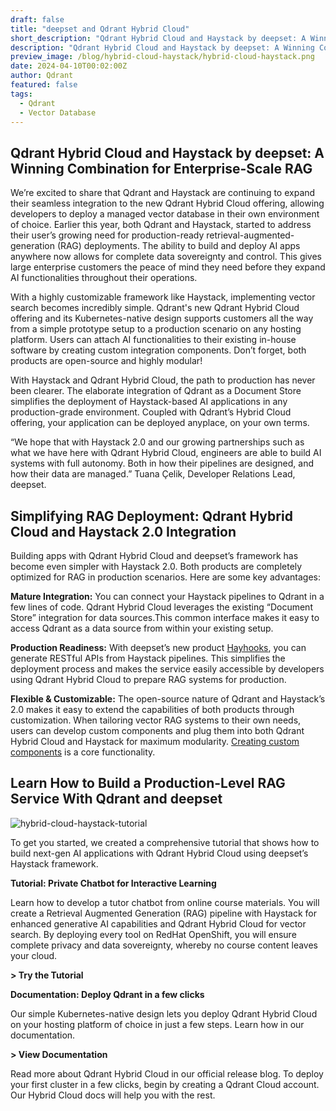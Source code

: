 ```yaml
---
draft: false
title: "deepset and Qdrant Hybrid Cloud"
short_description: "Qdrant Hybrid Cloud and Haystack by deepset: A Winning Combination for Enterprise-Scale RAG." 
description: "Qdrant Hybrid Cloud and Haystack by deepset: A Winning Combination for Enterprise-Scale RAG."
preview_image: /blog/hybrid-cloud-haystack/hybrid-cloud-haystack.png
date: 2024-04-10T00:02:00Z
author: Qdrant
featured: false
tags:
  - Qdrant
  - Vector Database
---
```


## Qdrant Hybrid Cloud and Haystack by deepset: A Winning Combination for Enterprise-Scale RAG

We’re excited to share that Qdrant and Haystack are continuing to expand their seamless integration to the new Qdrant Hybrid Cloud offering, allowing developers to deploy a managed vector database in their own environment of choice. Earlier this year, both Qdrant and Haystack, started to address their user’s growing need for production-ready retrieval-augmented-generation (RAG) deployments. The ability to build and deploy AI apps anywhere now allows for complete data sovereignty and control. This gives large enterprise customers the peace of mind they need before they expand AI functionalities throughout their operations.

With a highly customizable framework like Haystack, implementing vector search becomes incredibly simple. Qdrant's new Qdrant Hybrid Cloud offering and its Kubernetes-native design supports customers all the way from a simple prototype setup to a production scenario on any hosting platform. Users can attach AI functionalities to their existing in-house software by creating custom integration components. Don’t forget, both products are open-source and highly modular!

With Haystack and Qdrant Hybrid Cloud, the path to production has never been clearer. The elaborate integration of Qdrant as a Document Store simplifies the deployment of Haystack-based AI applications in any production-grade environment. Coupled with Qdrant’s Hybrid Cloud offering, your application can be deployed anyplace, on your own terms.

“We hope that with Haystack 2.0 and our growing partnerships such as what we have here with Qdrant Hybrid Cloud, engineers are able to build AI systems with full autonomy. Both in how their pipelines are designed, and how their data are managed.” Tuana Çelik, Developer Relations Lead, deepset.

## Simplifying RAG Deployment: Qdrant Hybrid Cloud and Haystack 2.0 Integration

Building apps with Qdrant Hybrid Cloud and deepset’s framework has become even simpler with Haystack 2.0. Both products are completely optimized for RAG in production scenarios. Here are some key advantages:

**Mature Integration:** You can connect your Haystack pipelines to Qdrant in a few lines of code. Qdrant Hybrid Cloud leverages the existing “Document Store” integration for data sources.This common interface makes it easy to access Qdrant as a data source from within your existing setup.

**Production Readiness:** With deepset’s new product [Hayhooks](https://docs.haystack.deepset.ai/docs/hayhooks), you can generate RESTful APIs from Haystack pipelines. This simplifies the deployment process and makes the service easily accessible by developers using Qdrant Hybrid Cloud to prepare RAG systems for production.

**Flexible & Customizable:** The open-source nature of Qdrant and Haystack’s 2.0 makes it easy to extend the capabilities of both products through customization. When tailoring vector RAG systems to their own needs, users can develop custom components and plug them into both Qdrant Hybrid Cloud and Haystack for maximum modularity. [Creating custom components](https://docs.haystack.deepset.ai/docs/custom-components) is a core functionality.

## Learn How to Build a Production-Level RAG Service With Qdrant and deepset

![hybrid-cloud-haystack-tutorial](/blog/hybrid-cloud-haystack/hybrid-cloud-haystack-tutorial.png)

To get you started, we created a comprehensive tutorial that shows how to build next-gen AI applications with Qdrant Hybrid Cloud using deepset’s Haystack framework.

**Tutorial: Private Chatbot for Interactive Learning**

Learn how to develop a tutor chatbot from online course materials. You will create a Retrieval Augmented Generation (RAG) pipeline with Haystack for enhanced generative AI capabilities and Qdrant Hybrid Cloud for vector search. By deploying every tool on RedHat OpenShift, you will ensure complete privacy and data sovereignty, whereby no course content leaves your cloud.

**> Try the Tutorial**

**Documentation: Deploy Qdrant in a few clicks**

Our simple Kubernetes-native design lets you deploy Qdrant Hybrid Cloud on your hosting platform of choice in just a few steps. Learn how in our documentation.

**> View Documentation**

Read more about Qdrant Hybrid Cloud in our official release blog. To deploy your first cluster in a few clicks, begin by creating a Qdrant Cloud account. Our Hybrid Cloud docs will help you with the rest.